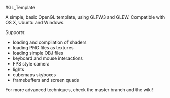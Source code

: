 #GL_Template

A simple, basic OpenGL template, using GLFW3 and GLEW. Compatible with OS X, Ubuntu and Windows.

Supports: 
- loading and compilation of shaders
- loading PNG files as textures
- loading simple OBJ files
- keyboard and mouse interactions
- FPS style camera
- lights
- cubemaps skyboxes
- framebuffers and screen quads

For more advanced techniques, check the master branch and the wiki!
